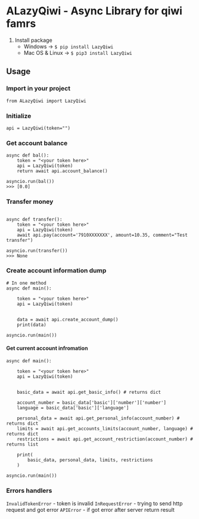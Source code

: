 # ALazyQiwi - Async Library for qiwi famrs

1. Install package
    - Windows -> `$ pip install LazyQiwi`
    - Mac OS & Linux -> `$ pip3 install LazyQiwi`

## Usage

### Import in your project

`from ALazyQiwi import LazyQiwi`

### Initialize

`api = LazyQiwi(token="")`

### Get account balance

```
async def bal():
    token = "<your token here>"
    api = LazyQiwi(token)
    return await api.account_balance()

asyncio.run(bal())
>>> [0.0]
```

### Transfer money

```

async def transfer():
    token = "<your token here>"
    api = LazyQiwi(token)
    await api.pay(account='7910XXXXXXX', amount=10.35, comment="Test transfer")

asyncio.run(transfer())
>>> None
```

### Create account information dump

```
# In one method
async def main():

    token = "<your token here>"
    api = LazyQiwi(token)


    data = await api.create_account_dump()
    print(data)

asyncio.run(main())
```

#### Get current account infromation

```
async def main():

    token = "<your token here>"
    api = LazyQiwi(token)


    basic_data = await api.get_basic_info() # returns dict
    
    account_number = basic_data['basic']['number']['number']
    language = basic_data['basic']['language']
    
    personal_data = await api.get_personal_info(account_number) # returns dict
    limits = await api.get_accounts_limits(account_number, language) # returns dict
    restrictions = await api.get_account_restriction(account_number) # returns list

    print(
        basic_data, personal_data, limits, restrictions
    )

asyncio.run(main())
```


### Errors handlers

`InvalidTokenError` - token is invalid
`InRequestError` - trying to send http request and got error
`APIError` - if got error after server return result